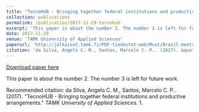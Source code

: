 ```yaml
---
title: "TecnoHUB - Bringing together federal institutions and productive arrangements"
collection: publications
permalink: /publication/2017-11-29-tecnohub
excerpt: 'This paper is about the number 2. The number 3 is left for future work.'
date: 2017-11-29
venue: 'TAMK University of Applied Sciences'
paperurl: 'http://julkaisut.tamk.fi/PDF-tiedostot-web/Muut/Brazil-meets-Finland.pdf'
citation: 'da Silva, Angelo C. M., Santos, Marcelo C. P.. (2017). &quot;TecnoHUB - Bringing together federal institutions and productive arrangements.&quot; <i>TAMK University of Applied Sciences</i>. 1.'
---
```


<a href='http://julkaisut.tamk.fi/PDF-tiedostot-web/Muut/Brazil-meets-Finland.pdf'>Download paper here</a>

This paper is about the number 2. The number 3 is left for future work.

Recommended citation: da Silva, Angelo C. M., Santos, Marcelo C. P.. (2017). "TecnoHUB - Bringing together federal institutions and productive arrangements." <i>TAMK University of Applied Sciences</i>. 1.